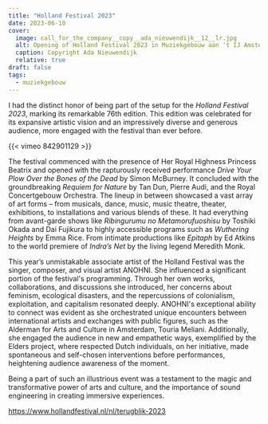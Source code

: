 ```yaml
---
title: "Holland Festival 2023"
date: 2023-06-10
cover:
  image: call_for_the_company__copy__ada_nieuwendijk__12__lr.jpg
  alt: Opening of Holland Festival 2023 in Muziekgebouw aan 't IJ Amsterdam
  caption: Copyright Ada Nieuwendijk
  relative: true
draft: false
tags:
  - muziekgebouw
---
```


I had the distinct honor of being part of the setup for the _Holland Festival 2023_, marking its remarkable 76th edition. This edition was celebrated for its expansive artistic vision and an impressively diverse and generous audience, more engaged with the festival than ever before.

{{< vimeo 842901129 >}}

The festival commenced with the presence of Her Royal Highness Princess Beatrix and opened with the rapturously received performance _Drive Your Plow Over the Bones of the Dead_ by Simon McBurney. It concluded with the groundbreaking _Requiem for Nature_ by Tan Dun, Pierre Audi, and the Royal Concertgebouw Orchestra. The lineup in between showcased a vast array of art forms – from musicals, dance, music, music theatre, theater, exhibitions, to installations and various blends of these. It had everything from avant-garde shows like _Ribingurumu no Metamorufuoshisu_ by Toshiki Okada and Dai Fujikura to highly accessible programs such as _Wuthering Heights_ by Emma Rice. From intimate productions like _Epitaph_ by Ed Atkins to the world premiere of _Indra’s Net_ by the living legend Meredith Monk.

This year’s unmistakable associate artist of the Holland Festival was the singer, composer, and visual artist ANOHNI. She influenced a significant portion of the festival's programming. Through her own works, collaborations, and discussions she introduced, her concerns about feminism, ecological disasters, and the repercussions of colonialism, exploitation, and capitalism resonated deeply. ANOHNI's exceptional ability to connect was evident as she orchestrated unique encounters between international artists and exchanges with public figures, such as the Alderman for Arts and Culture in Amsterdam, Touria Meliani. Additionally, she engaged the audience in new and empathetic ways, exemplified by the Elders project, where respected Dutch individuals, on her initiative, made spontaneous and self-chosen interventions before performances, heightening audience awareness of the moment.

Being a part of such an illustrious event was a testament to the magic and transformative power of arts and culture, and the importance of sound engineering in creating immersive experiences.

https://www.hollandfestival.nl/nl/terugblik-2023